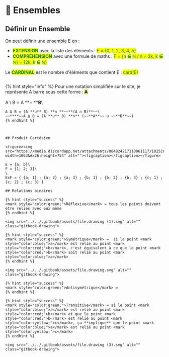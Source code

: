 # 🔵 Ensembles

## Définir un Ensemble

On peut définir une ensemble E en :&#x20;

* <mark style="color:green;">**EXTENSION**</mark> avec la liste des éléments :  <mark style="color:green;">E = {0, 1, 2, 3, 4, 5}</mark>
* <mark style="color:green;">**COMPRÉHENSION**</mark> avec une formule de maths : <mark style="color:green;">F = {n</mark> <mark style="color:green;"></mark><mark style="color:green;">**∈**</mark> <mark style="color:green;"></mark><mark style="color:green;">ℕ / n = 2k, k</mark> <mark style="color:green;"></mark><mark style="color:green;">**∈**</mark> <mark style="color:green;"></mark><mark style="color:green;">ℕ} = {2k, k</mark> <mark style="color:green;"></mark><mark style="color:green;">**∈**</mark> <mark style="color:green;"></mark><mark style="color:green;">ℕ}</mark>

Le <mark style="color:green;">**CARDINAL**</mark> est le nombre d'éléments que contient E : <mark style="color:green;">card(E)</mark>

<figure><img src="https://jeretiens.net/wp-content/uploads/2018/12/ensemble_des_nombres_math%C3%A9matiques_n_z_d_q_r.jpg" alt=""><figcaption></figcaption></figure>

{% hint style="info" %}
Pour une notation simplifiée sur le site, je représente A barre sous cette forme : ~~<mark style="color:blue;">**A**</mark>~~\
\
A \ B = A **∩ **~~**B**~~\
~~~~A Δ B = (A **∪** B) \ (A **∩** B)\
A Δ B = (A **∪** B) **∩ **~~**(A ∩ B)**~~\
~~****~~A Δ B = (A **∪** B) **∩** (~~**A**~~ ∪ ~~**B**~~)
{% endhint %}



## Produit Cartésien

<figure><img src="https://media.discordapp.net/attachments/884824217110061117/1025169498514403388/unknown.png?width=1063&#x26;height=754" alt=""><figcaption></figcaption></figure>

E = {a; b}\
F = {1; 2; 3}\
\
ExF = { {a; 1} ; {a; 2} ; {a; 3} ; {b; 1} ; {b; 2} ; {b; 3} ; {c; 1} ; {c; 2} ; {c; 3} }

## Relations binaires

{% hint style="success" %}
<mark style="color:green;">Réflexive</mark> = tous les points doivent être reliés avec eux même
{% endhint %}

<img src="../../.gitbook/assets/file.drawing (1).svg" alt="" class="gitbook-drawing">

{% hint style="success" %}
<mark style="color:green;">Symétrique</mark> =  si le point <mark style="color:blue;">a</mark> est relié au point <mark style="color:red;">b</mark>, c'est équivalent à ce que le point <mark style="color:red;">b</mark> soit relié au point <mark style="color:blue;">a</mark>
{% endhint %}

<img src="../../.gitbook/assets/file.drawing.svg" alt="" class="gitbook-drawing">

{% hint style="success" %}
<mark style="color:green;">Antisymétrique</mark> =
{% endhint %}

{% hint style="success" %}
<mark style="color:green;">Transitive</mark> = si le point <mark style="color:blue;">a</mark> est relié au point <mark style="color:red;">b</mark> et que le point <mark style="color:red;">b</mark> est relié au point <mark style="color:yellow;">c</mark>, ça **implique** que le point <mark style="color:blue;">a</mark> est relié au point <mark style="color:yellow;">c</mark>
{% endhint %}

<img src="../../.gitbook/assets/file.drawing (3).svg" alt="" class="gitbook-drawing">
